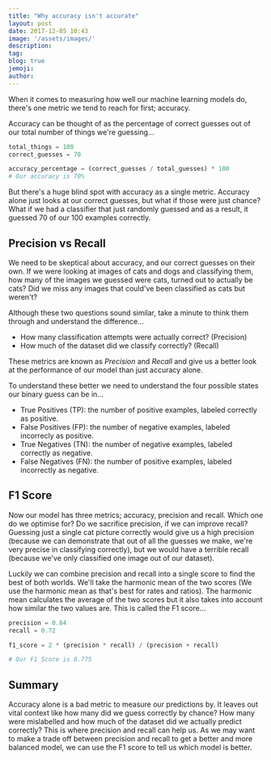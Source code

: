 ```yaml
---
title: "Why accuracy isn't accurate"
layout: post
date: 2017-12-05 10:43
image: '/assets/images/'
description:
tag:
blog: true
jemoji:
author:
---
```


When it comes to measuring how well our machine learning models do, there's one metric we tend to reach for first; accuracy.

Accuracy can be thought of as the percentage of correct guesses out of our total number of things we're guessing...

```python
total_things = 100
correct_guesses = 70

accuracy_percentage = (correct_guesses / total_guesses) * 100
# Our accuracy is 70%
```

But there's a huge blind spot with accuracy as a single metric. Accuracy alone just looks at our correct guesses, but what if those were just chance? What if we had a classifier that just randomly guessed and as a result, it guessed 70 of our 100 examples correctly.

## Precision vs Recall

We need to be skeptical about accuracy, and our correct guesses on their own. If we were looking at images of cats and dogs and classifying them, how many of the images we guessed were cats, turned out to actually be cats? Did we miss any images that could've been classified as cats but weren't?

Although these two questions sound similar, take a minute to think them through and understand the difference...

- How many classification attempts were actually correct? (Precision)
- How much of the dataset did we classify correctly? (Recall)

These metrics are known as *Precision* and *Recall* and give us a better look at the performance of our model than just accuracy alone.

To understand these better we need to understand the four possible states our binary guess can be in...

- True Positives (TP): the number of positive examples, labeled correctly as positive.
- False Positives (FP): the number of negative examples, labeled incorrecly as positive.
- True Negatives (TN): the number of negative examples, labeled correctly as negative.
- False Negatives (FN): the number of positive examples, labeled incorrectly as negative.

## F1 Score

Now our model has three metrics; accuracy, precision and recall. Which one do we optimise for? Do we sacrifice precision, if we can improve recall? Guessing just a single cat picture correctly would give us a high precision (because we can demonstrate that out of all the guesses we make, we're very precise in classifying correctly), but we would have a terrible recall (because we've only classified one image out of our dataset).

Luckily we can combine precision and recall into a single score to find the best of both worlds. We'll take the harmonic mean of the two scores (We use the harmonic mean as that's best for rates and ratios). The harmonic mean calculates the average of the two scores but it also takes into account how similar the two values are. This is called the F1 score...

```python
precision = 0.84
recall = 0.72

f1_score = 2 * (precision * recall) / (precision + recall)

# Our F1 Score is 0.775
```

## Summary

Accuracy alone is a bad metric to measure our predictions by. It leaves out vital context like how many did we guess correctly by chance? How many were mislabelled and how much of the dataset did we actually predict correctly? This is where precision and recall can help us. As we may want to make a trade off between precision and recall to get a better and more balanced model, we can use the F1 score to tell us which model is better.

